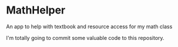 # MathHelper
An app to help with textbook and resource access for my math class

I'm totally going to commit some valuable code to this repository.
